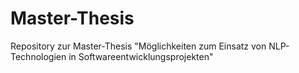 # Master-Thesis
Repository zur Master-Thesis "Möglichkeiten zum Einsatz von NLP-Technologien in Softwareentwicklungsprojekten"
